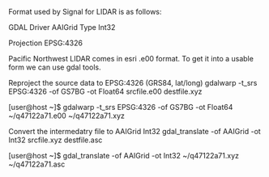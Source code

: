 Format used by Signal for LIDAR is as follows:

GDAL Driver AAIGrid
Type Int32

Projection EPSG:4326

Pacific Northwest LIDAR comes in esri .e00 format.  To get it into a usable form 
we can use gdal tools.

Reproject the source data to EPSG:4326   (GRS84, lat/long)
gdalwarp -t_srs EPSG:4326 -of GS7BG  -ot Float64 srcfile.e00 destfile.xyz

[user@host ~]$ gdalwarp -t_srs EPSG:4326 -of GS7BG  -ot Float64 ~/q47122a71.e00 ~/q47122a71.xyz

Convert the intermedatry file to AAIGrid Int32
gdal_translate -of AAIGrid  -ot Int32 srcfile.xyz destfile.asc

[user@host ~]$ gdal_translate -of AAIGrid  -ot Int32 ~/q47122a71.xyz ~/q47122a71.asc




